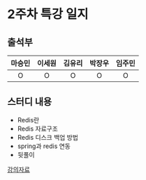 # 2주차 특강 일지

## 출석부
|마승민|이세원|김유리|박장우|임주민|
|:---:|:---:|:---:|:---:|:---:|
|O|O|O|O|O|

## 스터디 내용
- Redis란
- Redis 자료구조
- Redis 디스크 백업 방법
- spring과 redis 연동
- 뒷풀이

[강의자료](https://github.com/LandvibeDev/2024-System-Design-SummerCoding/blob/main/lecture_material/weeok02_lab.md)
